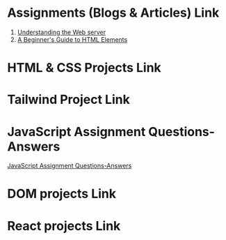 # Assignments (Blogs & Articles) Link
 
 1. [Understanding the Web server](https://bhavikamaurya.hashnode.dev/understanding-the-fundamentals-of-web-servers-a-beginners-guide) 
 2. [A Beginner's Guide to HTML Elements](https://bhavikamaurya.hashnode.dev/a-beginners-guide-to-html-elements)

# HTML & CSS Projects Link

# Tailwind Project Link

# JavaScript Assignment Questions-Answers
[JavaScript Assignment Questions-Answers](https://github.com/Bhavika-Maurya/FSJS-2/tree/main/Javascript%20Assignment) 
# DOM projects Link


# React projects Link 
